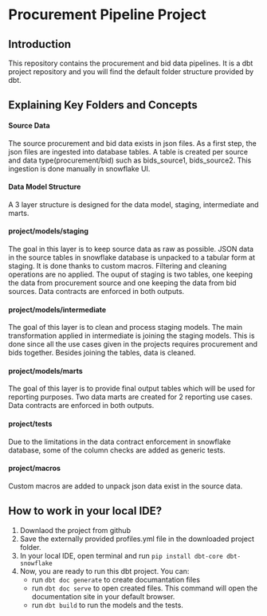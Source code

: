 # Procurement Pipeline Project

## Introduction
This repository contains the procurement and bid data pipelines. 
It is a dbt project repository and you will find the default folder structure provided by dbt.

## Explaining Key Folders and Concepts

#### Source Data
The source procurement and bid data exists in json files. 
As a first step, the json files are ingested into database tables. 
A table is created per source and data type(procurement/bid) such as bids_source1, bids_source2.
This ingestion is done manually in snowflake UI.


#### Data Model Structure
A 3 layer structure is designed for the data model, staging, intermediate and marts.

#### project/models/staging
The goal in this layer is to keep source data as raw as possible. 
JSON data in the source tables in snowflake database is unpacked to a tabular form at staging.
It is done thanks to custom macros. Filtering and cleaning operations are no applied.
The ouput of staging is two tables, one keeping the data from procurement source and one keeping the data from bid sources. 
Data contracts are enforced in both outputs.
#### project/models/intermediate
The goal of this layer is to clean and process staging models. 
The main transformation applied in intermediate is joining the staging models. 
This is done since all the use cases given in the projects requires procurement and bids together. 
Besides joining the tables, data is cleaned.
#### project/models/marts
The goal of this layer is to provide final output tables which will be used for reporting purposes. 
Two data marts are created for 2 reporting use cases. 
Data contracts are enforced in both outputs.

#### project/tests
Due to the limitations in the data contract enforcement in snowflake database, some of the column checks are added as generic tests.
#### project/macros
Custom macros are added to unpack json data exist in the source data.

## How to work in your local IDE?
1. Downlaod the project from github
2. Save the externally provided profiles.yml file in the downloaded project folder. 
3. In your local IDE, open terminal and run `pip install dbt-core dbt-snowflake`
4. Now, you are ready to run this dbt project. You can:
    - run `dbt doc generate` to create documantation files
    - run `dbt doc serve` to open created files. This command will open the documentation site in your default browser.
    - run `dbt build` to run the models and the tests. 